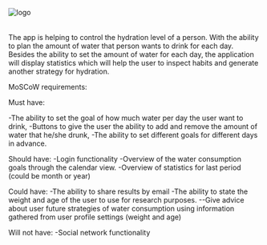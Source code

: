 ![logo](https://www.google.com/imgres?imgurl=https%3A%2F%2Fwww.graphicsprings.com%2Ffilestorage%2Fstencils%2Fbc553e3c14e3461e2ccf341924cd219b.png%3Fwidth%3D500%26height%3D500&imgrefurl=https%3A%2F%2Fwww.graphicsprings.com%2Flogographics%2Ffresh-water-drop&tbnid=kDLsIl16nMi8oM&vet=12ahUKEwjS34XA8NjwAhUQwSoKHUKxAV0QMygAegUIARC8AQ..i&docid=bBDwMjWlkAo4jM&w=500&h=500&q=water%20drop%20logo&ved=2ahUKEwjS34XA8NjwAhUQwSoKHUKxAV0QMygAegUIARC8AQ)

######
The app is helping to control the hydration level of a person. With the ability to plan the amount of water that person wants to drink for each day.
Besides the ability to set the amount of water for each day, the application will display statistics which will help the user to inspect habits and 
generate another strategy for hydration.

MoSCoW requirements:

Must have:

-The ability to set the goal of how much water per day the user want to drink,
-Buttons to give the user the ability to add and remove the amount of water that he/she drunk,
-The ability to set different goals for different days in advance.

Should have:
-Login functionality
-Overview of the water consumption goals through the calendar view.
-Overview of statistics for last period (could be month or year)

Could have:
-The ability to share results by email
-The ability to state the weight and age of the user to use for research purposes.
--Give advice about user future strategies of water consumption using information gathered from user profile settings (weight and age)


Will not have:
-Social network functionality

